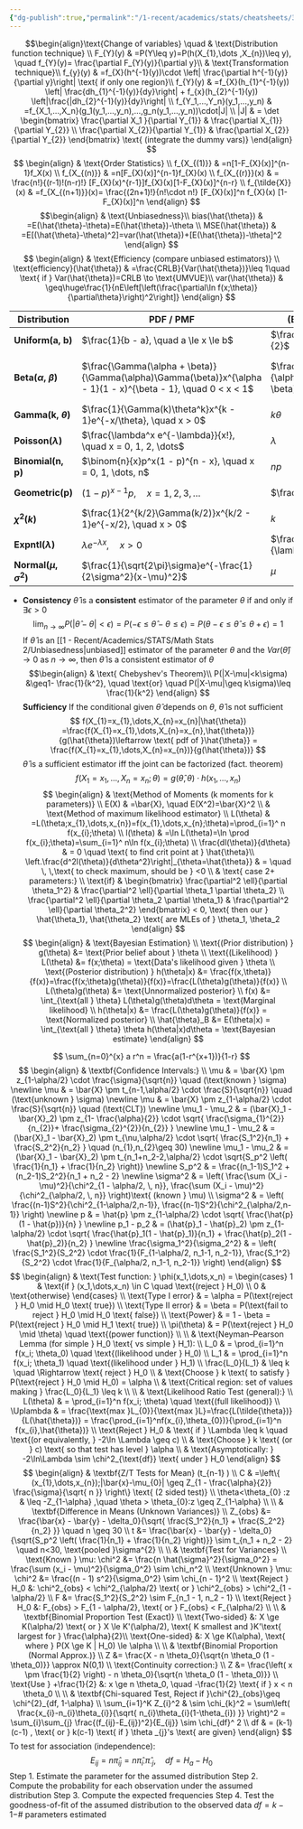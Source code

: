 ```yaml
---
{"dg-publish":true,"permalink":"/1-recent/academics/stats/cheatsheets/3110-final-cheat-sheet/","created":"2025-07-07T16:19:57.604-04:00","updated":"2025-07-07T17:15:12.047-04:00"}
---
```


$$\begin{align}\text{Change of variables} \quad  & \text{Distribution function technique} \\
 F_{Y}(y) & =P(Y\leq y)=P(h(X_{1},\dots ,X_{n})\leq y), \quad f_{Y}(y)= \frac{\partial F_{Y}(y)}{\partial y}\\
 & \text{Transformation technique}\\
f_{y}(y) & =f_{X}(h^{-1}(y))\cdot \left|  \frac{\partial h^{-1}(y)}{\partial y}\right| \text{ if only one region}\\
f_{Y}(y) & =f_{X}(h_{1}^{-1}(y)) \left| \frac{dh_{1}^{-1}(y)}{dy}\right| + f_{x}(h_{2}^{-1}(y)) \left|\frac{|dh_{2}^{-1}(y)}{dy}\right| \\
f_{Y_1,...,Y_n}(y_1,...,y_n) & =f_{X_1,...,X_n}(g_1(y_1,...,y_n),...,g_n(y_1,...,y_n))\cdot|J| \\
|J| & = \det
\begin{bmatrix}
\frac{\partial X_1 }{\partial Y_{1}} & \frac{\partial X_{1}}{\partial Y_{2}} \\
\frac{\partial X_{2}}{\partial Y_{1}} & \frac{\partial X_{2}}{\partial Y_{2}} 
\end{bmatrix} \text{ (integrate the dummy vars)}
\end{align}
$$
$$
\begin{align} 
 & \text{Order Statistics} \\
f_{X_{(1)}} & =n[1-F_{X}(x)]^{n-1}f_X(x) \\
f_{X_{(n)}} & =n[F_{X}(x)]^{n-1}f_{X}(x) \\
f_{X_{(r)}}(x) & = \frac{n!}{(r-1)!(n-r)!} [F_{X}(x)^{r-1}]f_{X}(x)[1-F_{X}(x)]^{n-r} \\
f_{\tilde{X}}(x)  & =f_{X_{(n+1)}}(x)= \frac{(2n+1)!}{n!\cdot n!} [F_{X}(x)]^n f_{X}(x) [1-F_{X}(x)]^n
\end{align}
$$
$$\begin{align}
  & \text{Unbiasedness}\\
bias(\hat{\theta}) & =E(\hat{\theta}-\theta)=E(\hat{\theta})-\theta \\
 MSE(\hat{\theta}) & =E[(\hat{\theta}-\theta)^2]=var(\hat{\theta})+[E(\hat{\theta})-\theta]^2
\end{align}
$$
$$
\begin{align}
 & \text{Efficiency (compare unbiased estimators)} \\
\text{efficiency}(\hat{\theta}) & =\frac{CRLB}{Var(\hat{\theta})}\leq 1\quad \text{ if } Var(\hat{\theta})=CRLB \to \text{UMVUE}\\
var(\hat{\theta}) & \geq\huge\frac{1}{nE\left[\left(\frac{\partial\ln f(x;\theta)}{\partial\theta}\right)^2\right]} 
\end{align}
$$

| **Distribution**            | **PDF / PMF**                                                                                                  | **(E(X))**                      | **E(X²)**                                                         | **(Var(X))**                                                 |
| --------------------------- | -------------------------------------------------------------------------------------------------------------- | ------------------------------- | ----------------------------------------------------------------- | ------------------------------------------------------------ |
| **Uniform(a, b)**           | $\frac{1}{b - a}, \quad a \le x \le b$                                                                         | $\frac{a + b}{2}$               | $\frac{a^2 + ab + b^2}{3}$                                        | $\frac{(b - a)^2}{12}$                                       |
| **Beta($\alpha$, $\beta$)** | $\frac{\Gamma(\alpha + \beta)}{\Gamma(\alpha)\Gamma(\beta)}x^{\alpha - 1}(1 - x)^{\beta - 1}, \quad 0 < x < 1$ | $\frac{\alpha}{\alpha + \beta}$ | $\frac{\alpha(\alpha + 1)}{(\alpha + \beta)(\alpha + \beta + 1)}$ | $\frac{\alpha\beta}{(\alpha + \beta)^2(\alpha + \beta + 1)}$ |
| **Gamma(k, $\theta$)**      | $\frac{1}{\Gamma(k)\theta^k}x^{k - 1}e^{-x/\theta}, \quad x > 0$                                               | $k\theta$                       | $k(k + 1)\theta^2$                                                | $k\theta^2$                                                  |
| **Poisson($\lambda$)**      | $\frac{\lambda^x e^{-\lambda}}{x!}, \quad x = 0, 1, 2, \dots$                                                  | $\lambda$                       | $\lambda(\lambda + 1)$                                            | $\lambda$                                                    |
| **Binomial(n, p)**          | $\binom{n}{x}p^x(1 - p)^{n - x}, \quad x = 0, 1, \dots, n$                                                     | $np$                            | $np(1 - p) + np^2$                                                | $np(1 - p)$                                                  |
| **Geometric(p)**            | $(1 - p)^{x - 1}p, \quad x = 1, 2, 3, \dots$                                                                   | $\frac{1}{p}$                   | $\frac{2 - p}{p^2}$                                               | $\frac{1 - p}{p^2}$                                          |
| **$\chi^2(k)$**             | $\frac{1}{2^{k/2}\Gamma(k/2)}x^{k/2 - 1}e^{-x/2}, \quad x > 0$                                                 | $k$                             | $k(k + 2)$                                                        | $2k$                                                         |
| **Expntl($\lambda$)**       | $\lambda e^{-\lambda x}, \quad x > 0$                                                                          | $\frac{1}{\lambda}$             | $\frac{2}{\lambda^2}$                                             | $\frac{1}{\lambda^2}$                                        |
| **Normal($\mu,\sigma^2$)**  | $\frac{1}{\sqrt{2\pi}\sigma}e^{-\frac{1}{2\sigma^2}(x-\mu)^2}$                                                 | $\mu$                           | $\mu^2+\sigma^2$                                                  | $\sigma^2$                                                   |

- **Consistency**
$\hat{\theta}$ is a **consistent** estimator of the parameter $\theta$ if and only if  $\exists\epsilon>0$
$$
\lim_{ n \to \infty } P(|\hat{\theta}-\theta|<\epsilon)=P(-\epsilon\leq \hat{\theta}-\theta\leq \epsilon ) 
  = P( \theta - \epsilon \leq \hat{\theta} \leq \theta + \epsilon ) =1
$$
If $\hat{\theta}$ is an [[1 - Recent/Academics/STATS/Math Stats 2/Unbiasedness\|unbiased]] estimator of the parameter $\theta$ and the $Var(\hat{\theta})\to0$ as $n\to \infty$, then $\hat{\theta}$ is a consistent estimator of $\theta$
$$\begin{align} 
 & \text{
Chebyshev's Theorem}\\
P(|X-\mu|<k\sigma) &\geq1- \frac{1}{k^2}, \quad  \text{or} \quad P(|X-\mu|\geq k\sigma)\leq \frac{1}{k^2}
\end{align}
$$
**Sufficiency**
If the conditional given $\hat{\theta}$ depends on $\theta$, $\hat{\theta}$ is not sufficient
$$
f(X_{1}=x_{1},\dots,X_{n}=x_{n}|\hat{\theta})  =\frac{f(X_{1}=x_{1},\dots,X_{n}=x_{n},\hat{\theta})}{g(\hat{\theta})\leftarrow \text{ pdf of }\hat{\theta}} = \frac{f(X_{1}=x_{1},\dots,X_{n}=x_{n})}{g(\hat{\theta})}
$$
$\hat{\theta}$ is a sufficient estimator iff the joint can be factorized (fact. theorem)
$$
f(X_{1}=x_{1},\dots,X_{n}=x_{n};\theta)=g(\hat{\theta},\theta) \cdot h(x_{1},\dots ,x_{n})
$$
$$
\begin{align}
 & \text{Method of Moments        (k moments for k parameters)} \\
E(X) & =\bar{X}, \quad E(X^2)=\bar{X}^2 \\
 & \text{Method of maximum likelihood estimator} \\
L(\theta) & =L(\theta;x_{1},\dots,x_{n})=f(x_{1},\dots,x_{n};\theta)=\prod_{i=1}^ n f(x_{i};\theta) \\
l(\theta) & =\ln L(\theta)=\ln \prod f(x_{i};\theta)=\sum_{i=1}^ n\ln f(x_{i};\theta) \\
\frac{dl(\theta)}{d\theta} & = 0 \quad \text{ to find crit point at } \hat{\theta}\\
\left.\frac{d^2l(\theta)}{d\theta^2}\right|_{\theta=\hat{\theta}} & = \quad \, \,\text{ to check maximum, should be } <0 \\
 & \text{ case 2+ parameters:} \\
 \text{if}  & \begin{bmatrix}
\frac{\partial^2 \ell}{\partial \theta_1^2} & \frac{\partial^2 \ell}{\partial \theta_1 \partial \theta_2} \\
\frac{\partial^2 \ell}{\partial \theta_2 \partial \theta_1} & \frac{\partial^2 \ell}{\partial \theta_2^2}
\end{bmatrix} < 0, \text{ then our } \hat{\theta_1}, \hat{\theta_2} \text{ are MLEs of } \theta_1, \theta_2
\end{align}
$$
$$
\begin{align}  & \text{Bayesian Estimation} \\
 \text{(Prior distribution) } g(\theta) &= \text{Prior belief about } \theta \\ \text{(Likelihood) } L(\theta) &= f(x;\theta) = \text{Data's likelihood given } \theta \\ \text{(Posterior distribution) } h(\theta|x) &= \frac{f(x,\theta)}{f(x)}=\frac{f(x;\theta)g(\theta)}{f(x)}=\frac{L(\theta)g(\theta)}{f(x)} \\ L(\theta)g(\theta) &= \text{Unnormalized posterior} \\ f(x) &= \int_{\text{all } \theta} L(\theta)g(\theta)d\theta = \text{Marginal likelihood} \\ h(\theta|x) &= \frac{L(\theta)g(\theta)}{f(x)} = \text{Normalized posterior} \\ \hat{\theta}_B &= E(\theta|x) = \int_{\text{all } \theta} \theta h(\theta|x)d\theta = \text{Bayesian estimate} \end{align}
$$

$$
\sum_{n=0}^{x} a r^n = \frac{a(1-r^{x+1})}{1-r}
$$
$$
\begin{align}
 & \textbf{Confidence Intervals:} \\
 \mu  & = \bar{X} \pm z_{1-\alpha/2} \cdot \frac{\sigma}{\sqrt{n}} \quad (\text{known } \sigma)
\newline
\mu  & = \bar{X} \pm t_{n-1,\alpha/2} \cdot \frac{S}{\sqrt{n}} \quad (\text{unknown } \sigma)
\newline
\mu  & = \bar{X} \pm z_{1-\alpha/2} \cdot \frac{S}{\sqrt{n}} \quad (\text{CLT})
\newline
\mu_1 - \mu_2  & = (\bar{X}_1 - \bar{X}_2) \pm z_{1- \frac{\alpha}{2}} \cdot \sqrt{ \frac{\sigma_{1}^{2}}{n_{2}}+ \frac{\sigma_{2}^{2}}{n_{2}} }
\newline
\mu_1 - \mu_2  & = (\bar{X}_1 - \bar{X}_2) \pm t_{\nu,\alpha/2} \cdot \sqrt{ \frac{S_1^2}{n_1} + \frac{S_2^2}{n_2} }  \quad (n_{1},n_{2}\geq 30)
\newline
\mu_1 - \mu_2  & = (\bar{X}_1 - \bar{X}_2) \pm t_{n_1+n_2-2,\alpha/2} \cdot \sqrt{S_p^2 \left( \frac{1}{n_1} + \frac{1}{n_2} \right)}  
\newline
S_p^2  & = \frac{(n_1-1)S_1^2 + (n_2-1)S_2^2}{n_1 + n_2 - 2}
\newline
 \sigma^2  & =  \left( \frac{\sum (X_i - \mu)^2}{\chi^2_{1 - \alpha/2, \, n}}, \frac{\sum (X_i - \mu)^2}{\chi^2_{\alpha/2, \, n}} \right)\text{ (known } \mu)
 \\
\sigma^2  & = \left( \frac{(n-1)S^2}{\chi^2_{1-\alpha/2,n-1}}, \frac{(n-1)S^2}{\chi^2_{\alpha/2,n-1}} \right)
\newline 
p  & = \hat{p} \pm z_{1-\alpha/2} \cdot \sqrt{ \frac{\hat{p}(1 - \hat{p})}{n} }
\newline
p_1 - p_2  & = (\hat{p}_1 - \hat{p}_2) \pm z_{1-\alpha/2} \cdot \sqrt{ \frac{\hat{p}_1(1 - \hat{p}_1)}{n_1} + \frac{\hat{p}_2(1 - \hat{p}_2)}{n_2} }
\newline
\frac{\sigma_1^2}{\sigma_2^2}  & = \left( \frac{S_1^2}{S_2^2} \cdot \frac{1}{F_{1-\alpha/2, n_1-1, n_2-1}}, \frac{S_1^2}{S_2^2} \cdot \frac{1}{F_{\alpha/2, n_1-1, n_2-1}} \right)
\end{align}
$$
$$
\begin{align}
 & \text{Test function: } \phi(x_1,\dots,x_n) = 
 \begin{cases}
1 & \text{if } (x_1,\dots,x_n) \in C \quad \text{(reject } H_0) \\
0 & \text{otherwise}
\end{cases} \\
\text{Type I error} & = \alpha = P(\text{reject } H_0 \mid H_0 \text{ true}) \\
\text{Type II error} & = \beta = P(\text{fail to reject } H_0 \mid H_0 \text{ false}) \\
\text{Power} & = 1 - \beta = P(\text{reject } H_0 \mid H_1 \text{ true}) \\
\pi(\theta) & = P(\text{reject } H_0 \mid \theta) \quad \text{(power function)} \\
\\
 & \text{Neyman–Pearson Lemma (for simple } H_0 \text{ vs simple } H_1): \\
L_0 & = \prod_{i=1}^n f(x_i; \theta_0) \quad \text{(likelihood under } H_0) \\
L_1 & = \prod_{i=1}^n f(x_i; \theta_1) \quad \text{(likelihood under } H_1) \\
\frac{L_0}{L_1} & \leq k \quad \Rightarrow \text{ reject } H_0 \\
 & \text{Choose } k \text{ to satisfy } P(\text{reject } H_0 \mid H_0) = \alpha \\
 & \text{Critical region: set of values making } \frac{L_0}{L_1} \leq k \\
\\
 & \text{Likelihood Ratio Test (general):} \\
L(\theta) & = \prod_{i=1}^n f(x_i; \theta) \quad \text{(full likelihood)} \\
\Uplambda  & = \frac{\text{max }L_{0}}{\text{max }L}=\frac{L(\tilde{\theta})}{L(\hat{\theta})} = \frac{\prod_{i=1}^nf(x_{i},\theta_{0})}{\prod_{i=1}^n f(x_{i},\hat{\theta})} \\
\text{Reject } H_0 & \text{ if } \Lambda \leq k \quad \text{(or equivalently, } -2\ln \Lambda \geq c) \\
 & \text{Choose } k \text{ (or } c) \text{ so that test has level } \alpha \\
 & \text{Asymptotically: } -2\ln\Lambda \sim \chi^2_{\text{df}} \text{ under } H_0
\end{align}
$$
$$
\begin{align}
 & \textbf{Z/T Tests for Mean} (t_{n-1} ) \\
C & =\left\{ (x_{1},\dots,x_{n});|\bar{x}-\mu_{0}|  \geq Z_{1 - \frac{\alpha}{2}} \frac{\sigma}{\sqrt{ n }}  \right\} \text{ (2 sided test)} \\
\theta<\theta_{0} :z & \leq -Z_{1-\alpha} ,\quad \theta > \theta_{0}:z  \geq Z_{1-\alpha} \\ \\
 & \textbf{Difference in Means (Unknown Variances)} \\
Z_{obs} &= \frac{\bar{x} - \bar{y} - \delta_0}{\sqrt{ \frac{S_1^2}{n_1} + \frac{S_2^2}{n_2} }} \quad n \geq 30 \\
t &= \frac{\bar{x} - \bar{y} - \delta_0}{\sqrt{S_p^2 \left( \frac{1}{n_1} + \frac{1}{n_2} \right)}} \sim t_{n_1 + n_2 - 2} \quad n<30, \text{pooled }\sigma^{2} \\ \\
 & \textbf{Test for Variances} \\
\text{Known } \mu: \chi^2 &= \frac{n \hat{\sigma}^2}{\sigma_0^2} = \frac{\sum (x_i - \mu)^2}{\sigma_0^2} \sim \chi_n^2 \\
\text{Unknown } \mu: \chi^2 &= \frac{(n - 1) s^2}{\sigma_0^2} \sim \chi_{n - 1}^2 \\
\text{Reject } H_0 &: \chi^2_{obs} < \chi^2_{\alpha/2} \text{ or } \chi^2_{obs} > \chi^2_{1 - \alpha/2} \\ 
F &= \frac{S_1^2}{S_2^2} \sim F_{n_1 - 1, n_2 - 1} \\
\text{Reject } H_0 &: F_{obs} > F_{1 - \alpha/2}, \text{ or } F_{obs} < F_{\alpha/2} \\ \\
 & \textbf{Binomial Proportion Test (Exact)} \\
\text{Two-sided} &: X \ge K(\alpha/2) \text{ or } X \le K'(\alpha/2), \text{ K smallest and }K'\text{ largest for } \frac{\alpha}{2}\\
\text{One-sided} &: X \ge K(\alpha), \text{ where } P(X \ge K | H_0) \le \alpha \\ \\
 & \textbf{Binomial Proportion (Normal Approx.)} \\
Z &= \frac{X - n \theta_0}{\sqrt{n \theta_0 (1 - \theta_0)}} \approx N(0,1) \\
\text{Continuity correction:} \\
Z &= \frac{\left( x \pm \frac{1}{2} \right) - n \theta_0}{\sqrt{n \theta_0 (1 - \theta_0)}} \\
\text{Use } +\frac{1}{2} &: x \ge n \theta_0, \quad -\frac{1}{2} \text{ if } x < n \theta_0 \\ \\
 & \textbf{Chi-squared Test, Reject if }\chi^{2}_{obs}\geq \chi^{2}_{df, 1-\alpha} \\
\sum_{i=1}^K Z_{i}^2  &  \sim \chi_{k}^2 = \sum\left( \frac{x_{i}-n_{i}\theta_{i}}{\sqrt{ n_{i}\theta_{i}(1-\theta_{i}) }}  \right)^2 = \sum_{i}\sum_{j} \frac{(f_{ij}-E_{ij})^2}{E_{ij}} \sim \chi_{df}^ 2  \\
df & = (k-1)(c-1) , \text{ or } k(c-1) \text{ if } \theta _{j}'s \text{ are given}
\end{align}
$$
To test for association (independence):
$$
E_{ij}= n \hat{\pi}_{ij}=n\hat{\pi}_{i\cdot}\hat{\pi}_{\cdot j},\quad df = H_{a}-H_{0}
$$
Step 1. Estimate the parameter for the assumed distribution
Step 2. Compute the probability for each observation under the assumed distribution
Step 3. Compute the expected frequencies
Step 4. Test the goodness-of-fit of the assumed distribution to the observed data
$df=k-1-$# parameters estimated

